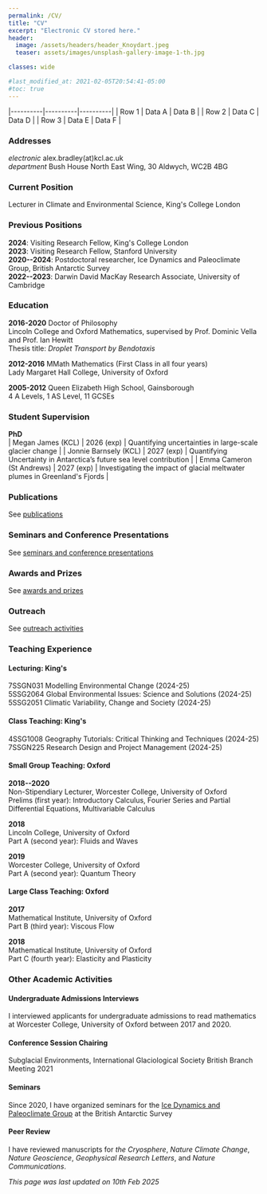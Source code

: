 ```yaml
---
permalink: /CV/
title: "CV"
excerpt: "Electronic CV stored here."
header:
  image: /assets/headers/header_Knoydart.jpeg
  teaser: assets/images/unsplash-gallery-image-1-th.jpg

classes: wide

#last_modified_at: 2021-02-05T20:54:41-05:00
#toc: true
---
```


|----------|----------|----------|
| Row 1    | Data A   | Data B   |
| Row 2    | Data C   | Data D   |
| Row 3    | Data E   | Data F   |



### Addresses
*electronic* alex.bradley(at)kcl.ac.uk  
*department* Bush House North East Wing, 30 Aldwych, WC2B 4BG  

### Current Position
Lecturer in Climate and Environmental Science, King's College London

### Previous Positions
**2024**: Visiting Research Fellow, King's College London  
**2023**: Visiting Research Fellow, Stanford University  
**2020--2024**: Postdoctoral researcher, Ice Dynamics and Paleoclimate Group, British Antarctic Survey  
**2022--2023**: Darwin David MacKay Research Associate, University of Cambridge  

### Education
**2016-2020**
Doctor of Philosophy  
Lincoln College and Oxford Mathematics, supervised by Prof. Dominic Vella and Prof. Ian Hewitt  
Thesis title: *Droplet Transport by Bendotaxis*

**2012-2016**
MMath Mathematics (First Class in all four years)  
Lady Margaret Hall College, University of Oxford

**2005-2012**
Queen Elizabeth High School, Gainsborough  
4 A Levels, 1 AS Level, 11 GCSEs

### Student Supervision
**PhD**  
| Megan James (KCL)    | 2026 (exp)  | Quantifying uncertainties in large-scale glacier change  |
| Jonnie Barnsely (KCL)      | 2027 (exp)  |  Quantifying Uncertainty in Antarctica’s future sea level contribution |
| Emma Cameron (St Andrews)    | 2027 (exp)   | Investigating the impact of glacial meltwater plumes in Greenland's Fjords |

### Publications
See [publications](publications.md)

### Seminars and Conference Presentations
See [seminars and conference presentations](./communications.md/#talksconferences)

### Awards and Prizes
See [awards and prizes](awards.md)

### Outreach
See [outreach activities](./communications.md/#outreach)

### Teaching Experience
#### Lecturing: King's
7SSGN031 Modelling Environmental Change (2024-25)  
5SSG2064 Global Environmental Issues: Science and Solutions (2024-25)  
5SSG2051 Climatic Variability, Change and Society (2024-25)  


#### Class Teaching: King's
4SSG1008 Geography Tutorials: Critical Thinking and Techniques (2024-25)  
7SSGN225 Research Design and Project Management (2024-25)  


#### Small Group Teaching: Oxford
**2018--2020**  
Non-Stipendiary Lecturer, Worcester College, University of Oxford  
Prelims (first year): Introductory Calculus, Fourier Series and Partial Differential Equations, Multivariable Calculus

**2018**  
Lincoln College, University of Oxford  
Part A (second year): Fluids and Waves

**2019**  
Worcester College, University of Oxford  
Part A (second year): Quantum Theory

#### Large Class Teaching: Oxford
**2017**  
Mathematical Institute, University of Oxford  
Part B (third year): Viscous Flow

**2018**  
Mathematical Institute, University of Oxford  
Part C (fourth year): Elasticity and Plasticity

### Other Academic Activities
#### Undergraduate Admissions Interviews
I interviewed applicants for undergraduate admissions to read mathematics at Worcester College, University of Oxford between 2017 and 2020.

#### Conference Session Chairing
Subglacial Environments, International Glaciological Society British Branch Meeting 2021

#### Seminars
Since 2020, I have organized seminars for the [Ice Dynamics and Paleoclimate Group](https://www.bas.ac.uk/team/science-teams/ice-and-past-climate/) at the British Antarctic Survey

#### Peer Review
I have reviewed manuscripts for _the Cryosphere_, _Nature Climate Change_, _Nature Geoscience_, _Geophysical Research Letters_, and _Nature Communications_.


*This page was last updated on 10th Feb 2025*
